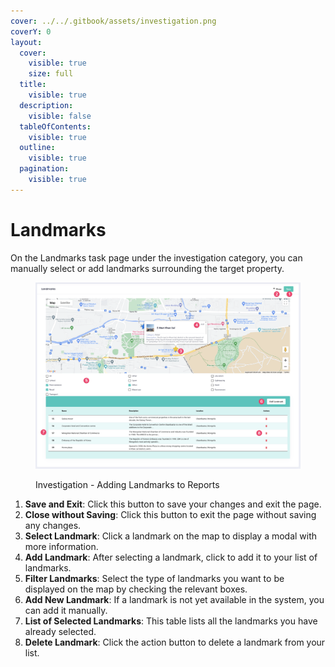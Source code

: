 ```yaml
---
cover: ../../.gitbook/assets/investigation.png
coverY: 0
layout:
  cover:
    visible: true
    size: full
  title:
    visible: true
  description:
    visible: false
  tableOfContents:
    visible: true
  outline:
    visible: true
  pagination:
    visible: true
---
```


# Landmarks

On the Landmarks task page under the investigation category, you can manually select or add landmarks surrounding the target property.

<figure><img src="../../.gitbook/assets/CleanShot 2024-05-27 at 10.32.54@2x.png" alt=""><figcaption><p>Investigation - Adding Landmarks to Reports</p></figcaption></figure>

1. **Save and Exit**: Click this button to save your changes and exit the page.
2. **Close without Saving**: Click this button to exit the page without saving any changes.
3. **Select Landmark**: Click a landmark on the map to display a modal with more information.
4. **Add Landmark**: After selecting a landmark, click to add it to your list of landmarks.
5. **Filter Landmarks**: Select the type of landmarks you want to be displayed on the map by checking the relevant boxes.
6. **Add New Landmark**: If a landmark is not yet available in the system, you can add it manually.
7. **List of Selected Landmarks**: This table lists all the landmarks you have already selected.
8. **Delete Landmark**: Click the action button to delete a landmark from your list.

